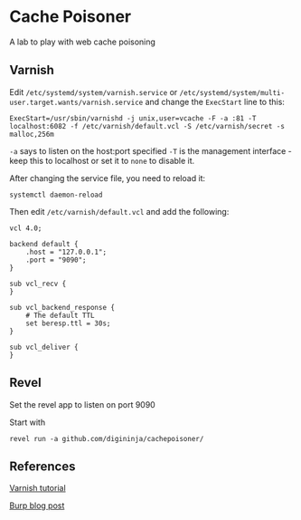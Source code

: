 # Cache Poisoner

A lab to play with web cache poisoning

## Varnish

Edit `/etc/systemd/system/varnish.service` or `/etc/systemd/system/multi-user.target.wants/varnish.service` and change the `ExecStart` line to this:

```
ExecStart=/usr/sbin/varnishd -j unix,user=vcache -F -a :81 -T localhost:6082 -f /etc/varnish/default.vcl -S /etc/varnish/secret -s malloc,256m
```

`-a` says to listen on the host:port specified
`-T` is the management interface - keep this to localhost or set it to `none` to disable it.

After changing the service file, you need to reload it:

```
systemctl daemon-reload
```

Then edit `/etc/varnish/default.vcl` and add the following:

```
vcl 4.0;

backend default {
    .host = "127.0.0.1";
    .port = "9090";
}

sub vcl_recv {
}

sub vcl_backend_response {
	# The default TTL
	set beresp.ttl = 30s;
}

sub vcl_deliver {
}
```

## Revel

Set the revel app to listen on port 9090

Start with

```
revel run -a github.com/digininja/cachepoisoner/
```

## References

[Varnish tutorial](https://www.varnish-software.com/wiki/content/tutorials/varnish/varnish_ubuntu.html)

[Burp blog post](https://portswigger.net/blog/practical-web-cache-poisoning)
